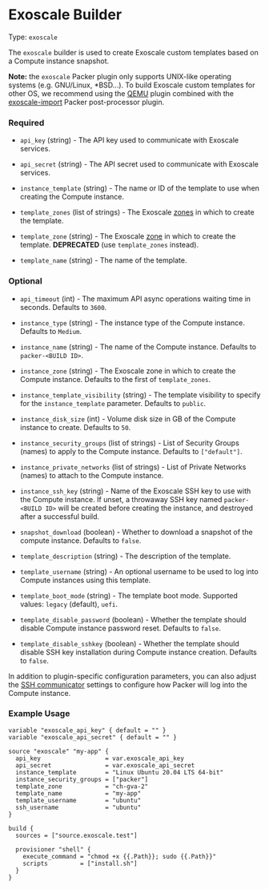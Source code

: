 # Exoscale Builder

Type: `exoscale`

The `exoscale` builder is used to create Exoscale custom templates based on a
Compute instance snapshot.

**Note:** the `exoscale` Packer plugin only supports UNIX-like operating
systems (e.g. GNU/Linux, \*BSD...). To build Exoscale custom templates for
other OS, we recommend using the [QEMU][packerqemu] plugin combined with the
[exoscale-import](/docs/post-processors/exoscale-import.md) Packer post-processor plugin.


### Required

- `api_key` (string) - The API key used to communicate with Exoscale services.

- `api_secret` (string) - The API secret used to communicate with Exoscale
  services.

- `instance_template` (string) - The name or ID of the template to use when
  creating the Compute instance.

- `template_zones` (list of strings) - The Exoscale [zones][zones] in which to create the
  template.

- `template_zone` (string) - The Exoscale [zone][zones] in which to create the
  template. **DEPRECATED** (use `template_zones` instead).

- `template_name` (string) - The name of the template.


### Optional

- `api_timeout` (int) - The maximum API async operations waiting time in seconds.
  Defaults to `3600`.

- `instance_type` (string) - The instance type of the Compute instance.
  Defaults to `Medium`.

- `instance_name` (string) - The name of the Compute instance.
  Defaults to `packer-<BUILD ID>`.

- `instance_zone` (string) - The Exoscale zone in which to create the Compute
  instance.
  Defaults to the first of `template_zones`.

- `instance_template_visibility` (string) - The template visibility to specify
  for the `instance_template` parameter. Defaults to `public`.

- `instance_disk_size` (int) - Volume disk size in GB of the Compute instance
  to create. Defaults to `50`.

- `instance_security_groups` (list of strings) - List of Security Groups
  (names) to apply to the Compute instance. Defaults to `["default"]`.

- `instance_private_networks` (list of strings) - List of Private Networks
  (names) to attach to the Compute instance.

- `instance_ssh_key` (string) - Name of the Exoscale SSH key to use with the
  Compute instance. If unset, a throwaway SSH key named `packer-<BUILD ID>`
  will be created before creating the instance, and destroyed after a
  successful build.

- `snapshot_download` (boolean) - Whether to download a snapshot of the compute
  instance. Defaults to `false`.

- `template_description` (string) - The description of the template.

- `template_username` (string) - An optional username to be used to log into
  Compute instances using this template.

- `template_boot_mode` (string) - The template boot mode. Supported values:
  `legacy` (default), `uefi`.

- `template_disable_password` (boolean) - Whether the template should disable
  Compute instance password reset. Defaults to `false`.

- `template_disable_sshkey` (boolean) - Whether the template should disable
  SSH key installation during Compute instance creation. Defaults to `false`.

In addition to plugin-specific configuration parameters, you can also adjust
the [SSH communicator][packerssh] settings to configure how Packer will log
into the Compute instance.


### Example Usage

```hcl
variable "exoscale_api_key" { default = "" }
variable "exoscale_api_secret" { default = "" }

source "exoscale" "my-app" {
  api_key                  = var.exoscale_api_key
  api_secret               = var.exoscale_api_secret
  instance_template        = "Linux Ubuntu 20.04 LTS 64-bit"
  instance_security_groups = ["packer"]
  template_zone            = "ch-gva-2"
  template_name            = "my-app"
  template_username        = "ubuntu"
  ssh_username             = "ubuntu"
}

build {
  sources = ["source.exoscale.test"]

  provisioner "shell" {
    execute_command = "chmod +x {{.Path}}; sudo {{.Path}}"
    scripts         = ["install.sh"]
  }
}
```


[packerssh]: https://www.packer.io/docs/communicators/ssh/
[zones]: https://www.exoscale.com/datacenters/
[packerqemu]: https://www.packer.io/plugins/builders/qemu
